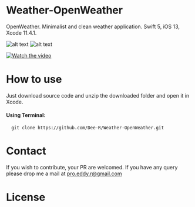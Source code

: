 # Weather-OpenWeather
OpenWeather. Minimalist and clean weather application. Swift 5, iOS 13, Xcode 11.4.1.


![alt text](https://project.getcode.fr/Weather-OpenWeather/OpenWeather-f1.png)
![alt text](https://project.getcode.fr/Weather-OpenWeather/OpenWeather-f0.png)

[![Watch the video](https://project.getcode.fr/bmi/video.png)](https://project.getcode.fr/Weather-OpenWeather/Weather-OpenWeather-v0.mp4)

# How to use
Just download source code and unzip the downloaded folder and open it in Xcode.
#### Using Terminal:
```
  git clone https://github.com/Dee-R/Weather-OpenWeather.git
```  
# Contact
If you wish to contribute, your PR are welcomed. If you have any query please drop me a mail at pro.eddy.r@gmail.com

# License
